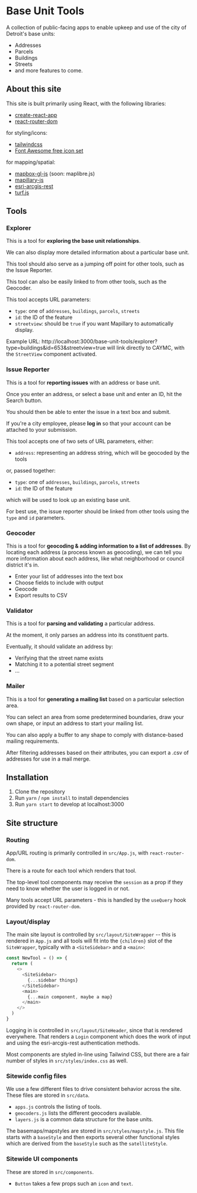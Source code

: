 # Base Unit Tools

A collection of public-facing apps to enable upkeep and use of the city of Detroit's base units:

- Addresses
- Parcels
- Buildings
- Streets
- and more features to come.

## About this site

This site is built primarily using React, with the following libraries:

- [create-react-app](https://create-react-app.dev/)
- [react-router-dom](https://reactrouter.com/web/guides/quick-start)

for styling/icons:
- [tailwindcss](https://tailwindcss.com/)
- [Font Awesome free icon set](https://fontawesome.com/icons?d=gallery&p=2&m=free)

for mapping/spatial:
- [mapbox-gl-js](https://docs.mapbox.com/mapbox-gl-js/api/) (soon: maplibre.js) 
- [mapillary-js](https://mapillary.github.io/mapillary-js/)
- [esri-arcgis-rest](https://esri.github.io/arcgis-rest-js/)
- [turf.js](https://turfjs.org/)

## Tools

### Explorer

This is a tool for **exploring the base unit relationships**.

We can also display more detailed information about a particular base unit.

This tool should also serve as a jumping off point for other tools, such as the Issue Reporter.

This tool can also be easily linked to from other tools, such as the Geocoder.

This tool accepts URL parameters:

- `type`: one of `addresses`, `buildings`, `parcels`, `streets`
- `id`: the ID of the feature
- `streetview`: should be `true` if you want Mapillary to automatically display.

Example URL: http://localhost:3000/base-unit-tools/explorer?type=buildings&id=653&streetview=true will link directly to CAYMC, with the `StreetView` component activated.

### Issue Reporter

This is a tool for **reporting issues** with an address or base unit.

Once you enter an address, or select a base unit and enter an ID, hit the Search button.

You should then be able to enter the issue in a text box and submit.

If you're a city employee, please **log in** so that your account can be attached to your submission.

This tool accepts one of two sets of URL parameters, either:
- `address`: representing an address string, which will be geocoded by the tools

or, passed together:
- `type`: one of `addresses`, `buildings`, `parcels`, `streets`
- `id`: the ID of the feature

which will be used to look up an existing base unit.

For best use, the issue reporter should be linked from other tools using the `type` and `id` parameters.

### Geocoder

This is a tool for **geocoding & adding information to a list of addresses**. By locating each address (a process known as geocoding), we can tell you more information about each address, like what neighborhood or council district it's in.

- Enter your list of addresses into the text box
- Choose fields to include with output
- Geocode
- Export results to CSV

### Validator

This is a tool for **parsing and validating** a particular address.

At the moment, it only parses an address into its constituent parts.

Eventually, it should validate an address by:

- Verifying that the street name exists
- Matching it to a potential street segment
- ...

### Mailer

This is a tool for **generating a mailing list** based on a particular selection area.

You can select an area from some predetermined boundaries, draw your own shape, or input an address to start your mailing list.

You can also apply a buffer to any shape to comply with distance-based mailing requirements.

After filtering addresses based on their attributes, you can export a .csv of addresses for use in a mail merge.

## Installation

1. Clone the repository
2. Run `yarn` / `npm install` to install dependencies
3. Run `yarn start` to develop at localhost:3000

## Site structure

### Routing

App/URL routing is primarily controlled in `src/App.js`, with `react-router-dom`.

There is a route for each tool which renders that tool. 

The top-level tool components may receive the `session` as a prop if they need to know whether the user is logged in or not.

Many tools accept URL parameters - this is handled by the `useQuery` hook provided by `react-router-dom`.

### Layout/display

The main site layout is controlled by `src/layout/SiteWrapper` -- this is rendered in `App.js` and all tools will fit into the `{children}` slot of the `SiteWrapper`, typically with a `<SiteSidebar>` and a `<main>`:

```js
const NewTool = () => {
  return (
    <>
      <SiteSidebar>
        {...sidebar things}
      </SiteSidebar>
      <main>
        {...main component, maybe a map}
      </main>
    </>
  )
}
```

Logging in is controlled in `src/layout/SiteHeader`, since that is rendered everywhere. That renders a `Login` component which does the work of input and using the esri-arcgis-rest authentication methods.

Most components are styled in-line using Tailwind CSS, but there are a fair number of styles in `src/styles/index.css` as well.

### Sitewide config files

We use a few different files to drive consistent behavior across the site. These files are stored in `src/data`.

- `apps.js` controls the listing of tools.
- `geocoders.js` lists the different geocoders available.
- `layers.js` is a common data structure for the base units.

The basemaps/mapstyles are stored in `src/styles/mapstyle.js`. This file starts with a `baseStyle` and then exports several other functional styles which are derived from the `baseStyle` such as the `satelliteStyle`.

### Sitewide UI components

These are stored in `src/components`.

- `Button` takes a few props such an `icon` and `text`.
